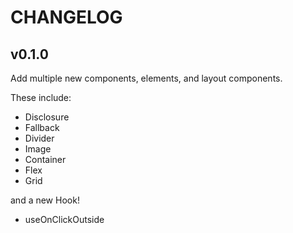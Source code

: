 # CHANGELOG

## v0.1.0

Add multiple new components, elements, and layout components.

These include:

* Disclosure
* Fallback
* Divider
* Image
* Container
* Flex
* Grid

and a new Hook!

* useOnClickOutside
